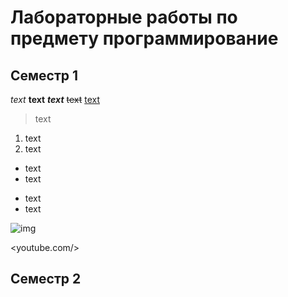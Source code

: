 # Лабораторные работы по предмету программирование
## Семестр 1
*text*
**text**
***text***
~~text~~
<ins>text<ins>
>text

1. text
2. text

+ text
+ text

- text
- text

![img]()

<youtube.com/>

## Семестр 2

